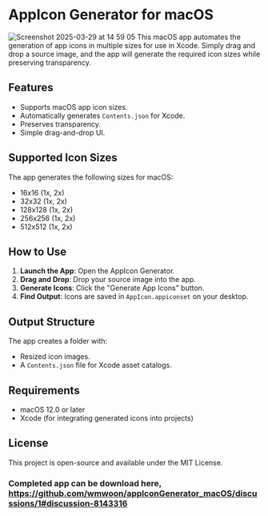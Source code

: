 # AppIcon Generator for macOS
![Screenshot 2025-03-29 at 14 59 05](https://github.com/user-attachments/assets/f0431602-9cc5-4360-8e17-fe4868ac8e98)
This macOS app automates the generation of app icons in multiple sizes for use in Xcode. Simply drag and drop a source image, and the app will generate the required icon sizes while preserving transparency.

## Features
- Supports macOS app icon sizes.
- Automatically generates `Contents.json` for Xcode.
- Preserves transparency.
- Simple drag-and-drop UI.

## Supported Icon Sizes
The app generates the following sizes for macOS:
- 16x16 (1x, 2x)
- 32x32 (1x, 2x)
- 128x128 (1x, 2x)
- 256x256 (1x, 2x)
- 512x512 (1x, 2x)

## How to Use
1. **Launch the App**: Open the AppIcon Generator.
2. **Drag and Drop**: Drop your source image into the app.
3. **Generate Icons**: Click the "Generate App Icons" button.
4. **Find Output**: Icons are saved in `AppIcon.appiconset` on your desktop.

## Output Structure
The app creates a folder with:
- Resized icon images.
- A `Contents.json` file for Xcode asset catalogs.

## Requirements
- macOS 12.0 or later
- Xcode (for integrating generated icons into projects)

## License
This project is open-source and available under the MIT License.

### Completed app can be download here, https://github.com/wmwoon/appIconGenerator_macOS/discussions/1#discussion-8143316
